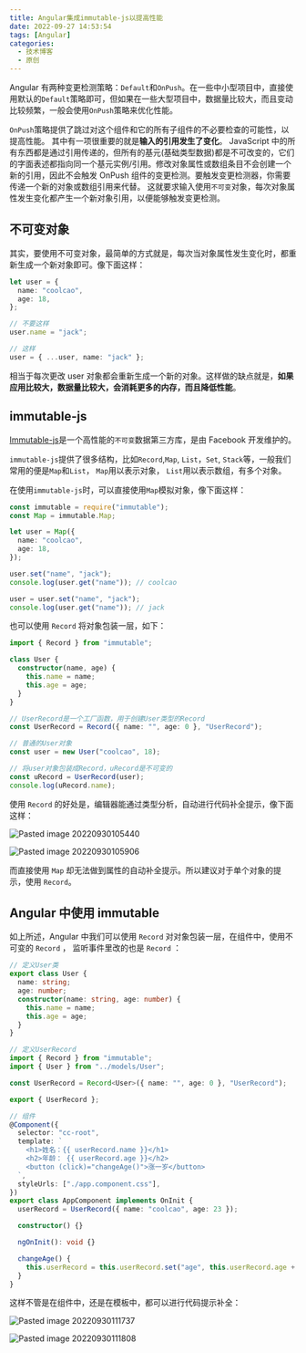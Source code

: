 ```yaml
---
title: Angular集成immutable-js以提高性能
date: 2022-09-27 14:53:54
tags: [Angular]
categories:
  - 技术博客
  - 原创
---
```


Angular 有两种变更检测策略：`Default`和`OnPush`。在一些中小型项目中，直接使用默认的`Default`策略即可，但如果在一些大型项目中，数据量比较大，而且变动比较频繁，一般会使用`OnPush`策略来优化性能。

`OnPush`策略提供了跳过对这个组件和它的所有子组件的不必要检查的可能性，以提高性能。
其中有一项很重要的就是**输入的引用发生了变化**。
JavaScript 中的所有东西都是通过引用传递的，但所有的基元(基础类型数据)都是不可改变的，它们的字面表述都指向同一个基元实例/引用。修改对象属性或数组条目不会创建一个新的引用，因此不会触发 OnPush 组件的变更检测。要触发变更检测器，你需要传递一个新的对象或数组引用来代替。
这就要求输入使用`不可变`对象，每次对象属性发生变化都产生一个新对象引用，以便能够触发变更检测。

## 不可变对象

其实，要使用不可变对象，最简单的方式就是，每次当对象属性发生变化时，都重新生成一个新对象即可。像下面这样：

```typescript
let user = {
  name: "coolcao",
  age: 18,
};

// 不要这样
user.name = "jack";

// 这样
user = { ...user, name: "jack" };
```

相当于每次更改 user 对象都会重新生成一个新的对象。这样做的缺点就是，**如果应用比较大，数据量比较大，会消耗更多的内存，而且降低性能**。

## immutable-js

[Immutable-js](https://immutable-js.com/ "Immutable-js")是一个高性能的`不可变`数据第三方库，是由 Facebook 开发维护的。

`immutable-js`提供了很多结构，比如`Record`,`Map`, `List`，`Set`, `Stack`等，一般我们常用的便是`Map`和`List`， `Map`用以表示对象， `List`用以表示数组，有多个对象。

在使用`immutable-js`时，可以直接使用`Map`模拟对象，像下面这样：

```typescript
const immutable = require("immutable");
const Map = immutable.Map;

let user = Map({
  name: "coolcao",
  age: 18,
});

user.set("name", "jack");
console.log(user.get("name")); // coolcao

user = user.set("name", "jack");
console.log(user.get("name")); // jack
```

也可以使用 `Record` 将对象包装一层，如下：

```ts
import { Record } from "immutable";

class User {
  constructor(name, age) {
    this.name = name;
    this.age = age;
  }
}

// UserRecord是一个工厂函数，用于创建User类型的Record
const UserRecord = Record({ name: "", age: 0 }, "UserRecord");

// 普通的User对象
const user = new User("coolcao", 18);

// 将user对象包装成Record，uRecord是不可变的
const uRecord = UserRecord(user);
console.log(uRecord.name);
```

使用 `Record` 的好处是，编辑器能通过类型分析，自动进行代码补全提示，像下面这样：

![Pasted image 20220930105440](https://img-vnote-1251075307.cos.ap-beijing.myqcloud.com/1664508083_20220930112035358_1813379688.png)

![Pasted image 20220930105906](https://img-vnote-1251075307.cos.ap-beijing.myqcloud.com/1664508085_20220930112050291_479457721.png)

而直接使用 `Map` 却无法做到属性的自动补全提示。所以建议对于单个对象的提示，使用 `Record`。

## Angular 中使用 immutable

如上所述，Angular 中我们可以使用 `Record` 对对象包装一层，在组件中，使用不可变的 `Record` ， 监听事件里改的也是 `Record` ：

```ts
// 定义User类
export class User {
  name: string;
  age: number;
  constructor(name: string, age: number) {
    this.name = name;
    this.age = age;
  }
}

// 定义UserRecord
import { Record } from "immutable";
import { User } from "../models/User";

const UserRecord = Record<User>({ name: "", age: 0 }, "UserRecord");

export { UserRecord };

// 组件
@Component({
  selector: "cc-root",
  template: `
    <h1>姓名：{{ userRecord.name }}</h1>
    <h2>年龄： {{ userRecord.age }}</h2>
    <button (click)="changeAge()">涨一岁</button>
  `,
  styleUrls: ["./app.component.css"],
})
export class AppComponent implements OnInit {
  userRecord = UserRecord({ name: "coolcao", age: 23 });

  constructor() {}

  ngOnInit(): void {}

  changeAge() {
    this.userRecord = this.userRecord.set("age", this.userRecord.age + 1);
  }
}
```

这样不管是在组件中，还是在模板中，都可以进行代码提示补全：

![Pasted image 20220930111737](https://img-vnote-1251075307.cos.ap-beijing.myqcloud.com/1664508086_20220930112107509_275958753.png)

![Pasted image 20220930111808](https://img-vnote-1251075307.cos.ap-beijing.myqcloud.com/1664508087_20220930112119690_2122500556.png)
